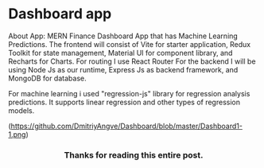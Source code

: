 # Dashboard app
About App:
MERN Finance Dashboard App that has Machine Learning Predictions. The frontend will consist of Vite for starter application, Redux Toolkit for state management, Material UI for component library, and Recharts for Charts. For routing I use React Router
For the backend I will be using Node Js as our runtime, Express Js as backend framework, and MongoDB for database. 

For machine learning i used "regression-js" library for regression analysis predictions. It supports linear regression and other types of regression models.

(https://github.com/DmitriyAngve/Dashboard/blob/master/Dashboard1-1.png)

<h3 align="center">Thanks for reading this entire post.</h3>
